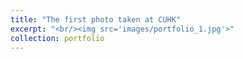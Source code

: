 ```yaml
---
title: "The first photo taken at CUHK"
excerpt: "<br/><img src='images/portfolio_1.jpg'>"
collection: portfolio
---
```


